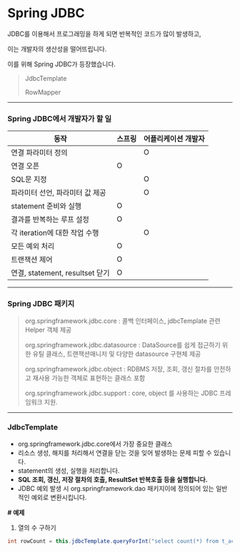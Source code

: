 # Spring JDBC

JDBC를 이용해서 프로그래밍을 하게 되면 반복적인 코드가 많이 발생하고,

이는 개발자의 생산성을 떨어뜨립니다.

이를 위해 Spring JDBC가 등장했습니다.



> JdbcTemplate
>
> RowMapper



---

### Spring JDBC에서 개발자가 할 일

| 동작                            | 스프링 | 어플리케이션 개발자 |
| ------------------------------- | ------ | ------------------- |
| 연결 파라미터 정의              |        | O                   |
| 연결 오픈                       | O      |                     |
| SQL문 지정                      |        | O                   |
| 파라미터 선언, 파라미터 값 제공 |        | O                   |
| statement 준비와 실행           | O      |                     |
| 결과를 반복하는 루프 설정       | O      |                     |
| 각 iteration에 대한 작업 수행   |        | O                   |
| 모든 예외 처리                  | O      |                     |
| 트랜잭션 제어                   | O      |                     |
| 연결, statement, resultset 닫기 | O      |                     |





---

### Spring JDBC 패키지

> org.springframework.jdbc.core : 콜백 인터페이스, jdbcTemplate 관련 Helper 객체 제공
>
> org.springframework.jdbc.datasource : DataSource를 쉽게 접근하기 위한 유틸 클래스, 트랜잭션매니저 및 다양한 datasource 구현체 제공
>
> org.springframework.jdbc.object : RDBMS 저장, 조회, 갱신 절차를 안전하고 재사용 가능한 객체로 표현하는 클래스 포함
>
> org.springframework.jdbc.support : core, object 를 사용하는 JDBC 프레임워크 지원.





---

### JdbcTemplate

* org.springframework.jdbc.core에서 가장 중요한 클래스
* 리소스 생성, 해지를 처리해서 연결을 닫는 것을 잊어 발생하는 문제 피할 수 있습니다.
* statement의 생성, 실행을 처리합니다.
* **SQL 조회, 갱신, 저장 절차의 호출, ResultSet 반복호출 등을 실행합니다.**
* JDBC 예외 발생 시 org.springframework.dao 패키지이에 정의되어 있는 일반적인 예외로 변환시킵니다.



**\# 예제**

1) 열의 수 구하기

```java
int rowCount = this.jdbcTemplate.queryForInt("select count(*) from t_actor");
```


